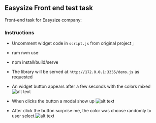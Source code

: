 ## Easysize Front end test task

Front-end task for Easysize company:

### Instructions

- Uncomment widget code in `script.js` from original project ;
- rum nvm use
- npm install/build/serve
- The library will be served at `http://172.0.0.1:3355/demo.js` as requested
- An widget button appears after a few seconds with the colors mixed
  ![alt text](https://imgur.com/ybnU6IK)

- When clicks the button a modal show up
  ![alt text](https://imgur.com/jx0Wo2g)

- After click the button surprise me, the color was choose randomly to user select
  ![alt text](https://imgur.com/2QL6Y41)
